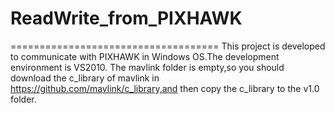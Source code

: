 # ReadWrite_from_PIXHAWK
====================================
This project is developed to communicate with PIXHAWK in Windows OS.The development environment is VS2010.
The mavlink folder is empty,so you should download the c_library of mavlink in
https://github.com/mavlink/c_library,and then copy the c_library to the v1.0 folder.
